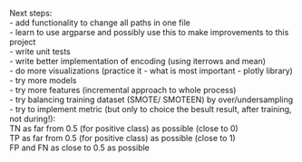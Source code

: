 Next steps:
<br> - add functionality to change all paths in one file
<br> - learn to use argparse and possibly use this to make improvements to this project
<br> - write unit tests
<br> - write better implementation of encoding (using iterrows and mean)
<br> - do more visualizations (practice it - what is most important - plotly library)
<br> - try more models
<br> - try more features (incremental approach to whole process)
<br> - try balancing training dataset (SMOTE/ SMOTEEN) by over/undersampling
<br> - try to implement metric (but only to choice the besult result, after training, not during!):
<br>  TN as far from 0.5 (for positive class) as possible (close to 0)
<br>  TP as far from 0.5 (for positive class) as possible (close to 1)
<br>  FP and FN as close to 0.5 as possible


